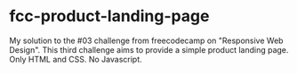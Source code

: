 # fcc-product-landing-page
 My solution to the #03 challenge from freecodecamp on "Responsive Web Design". This third challenge aims to provide a simple product landing page. Only HTML and CSS. No Javascript. 
